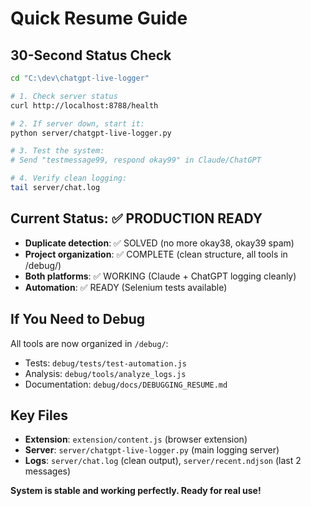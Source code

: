 # Quick Resume Guide

## 30-Second Status Check

```bash
cd "C:\dev\chatgpt-live-logger"

# 1. Check server status
curl http://localhost:8788/health

# 2. If server down, start it:
python server/chatgpt-live-logger.py

# 3. Test the system:
# Send "testmessage99, respond okay99" in Claude/ChatGPT

# 4. Verify clean logging:
tail server/chat.log
```

## Current Status: ✅ PRODUCTION READY

- **Duplicate detection**: ✅ SOLVED (no more okay38, okay39 spam)
- **Project organization**: ✅ COMPLETE (clean structure, all tools in /debug/)
- **Both platforms**: ✅ WORKING (Claude + ChatGPT logging cleanly)
- **Automation**: ✅ READY (Selenium tests available)

## If You Need to Debug
All tools are now organized in `/debug/`:
- Tests: `debug/tests/test-automation.js`
- Analysis: `debug/tools/analyze_logs.js` 
- Documentation: `debug/docs/DEBUGGING_RESUME.md`

## Key Files
- **Extension**: `extension/content.js` (browser extension)
- **Server**: `server/chatgpt-live-logger.py` (main logging server)
- **Logs**: `server/chat.log` (clean output), `server/recent.ndjson` (last 2 messages)

**System is stable and working perfectly. Ready for real use!**